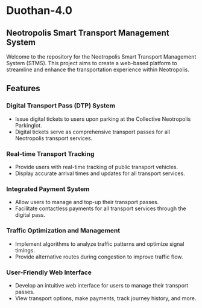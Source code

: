 # Duothan-4.0
## Neotropolis Smart Transport Management System
Welcome to the repository for the Neotropolis Smart Transport Management System (STMS). This project aims to create a web-based platform to streamline and enhance the transportation experience within Neotropolis.

## Features
### Digital Transport Pass (DTP) System
- Issue digital tickets to users upon parking at the Collective Neotropolis Parkinglot.
- Digital tickets serve as comprehensive transport passes for all Neotropolis transport services.

### Real-time Transport Tracking
- Provide users with real-time tracking of public transport vehicles.
- Display accurate arrival times and updates for all transport services.

### Integrated Payment System
- Allow users to manage and top-up their transport passes.
- Facilitate contactless payments for all transport services through the digital pass.

### Traffic Optimization and Management
- Implement algorithms to analyze traffic patterns and optimize signal timings.
- Provide alternative routes during congestion to improve traffic flow.

### User-Friendly Web Interface
- Develop an intuitive web interface for users to manage their transport passes.
- View transport options, make payments, track journey history, and more.


